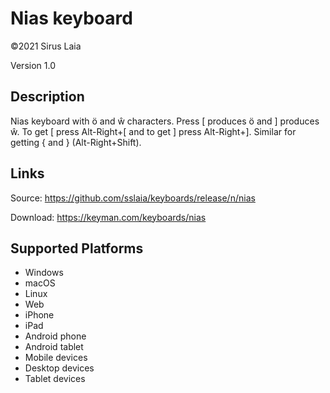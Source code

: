 Nias keyboard
==============

©2021 Sirus Laia

Version 1.0

Description
-----------

Nias keyboard with ö and ŵ characters. Press [ produces ö and ] produces ŵ. To get [ press Alt-Right+[ and to get ] press Alt-Right+]. Similar for getting { and } (Alt-Right+Shift).  

Links
-----

Source:
https://github.com/sslaia/keyboards/release/n/nias

Download:
https://keyman.com/keyboards/nias

Supported Platforms
-------------------
 * Windows
 * macOS
 * Linux
 * Web
 * iPhone
 * iPad
 * Android phone
 * Android tablet
 * Mobile devices
 * Desktop devices
 * Tablet devices

